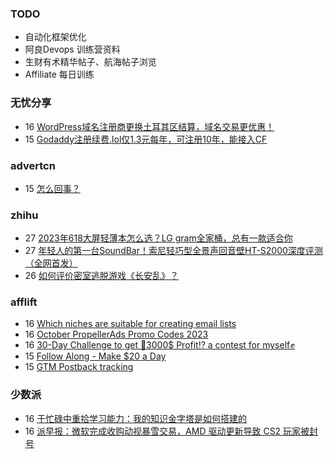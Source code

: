### TODO
-  自动化框架优化
-  阿良Devops 训练营资料
-  生财有术精华帖子、航海帖子浏览
-  Affiliate 每日训练

### 无忧分享
<!-- ruyo:START -->
-  16 [WordPress域名注册商更换土耳其区结算，域名交易更优惠！](https://51.ruyo.net/18499.html)
-  15 [Godaddy注册续费.lol仅1.3元每年，可注册10年，能接入CF](https://51.ruyo.net/18502.html)<!-- ruyo:END -->

### advertcn
<!-- advertcn:START -->
-  15 [怎么回事？](https://www.advertcn.com/forum.php?mod=viewthread&tid=112503)<!-- advertcn:END -->

### zhihu
<!-- zhihu:START -->
-  27 [2023年618大屏轻薄本怎么选？LG gram全家桶，总有一款适合你](http://zhuanlan.zhihu.com/p/632641888?utm_campaign=rss&utm_medium=rss&utm_source=rss&utm_content=title)
-  27 [年轻人的第一台SoundBar！索尼轻巧型全景声回音壁HT-S2000深度评测（全网首发）](http://zhuanlan.zhihu.com/p/630990296?utm_campaign=rss&utm_medium=rss&utm_source=rss&utm_content=title)
-  26 [如何评价密室逃脱游戏《长安乱》？](http://www.zhihu.com/question/563950552/answer/3045961312?utm_campaign=rss&utm_medium=rss&utm_source=rss&utm_content=title)<!-- zhihu:END -->

### afflift
<!-- afflift:START -->
-  16 [Which niches are suitable for creating email lists](https://afflift.com/f/threads/which-niches-are-suitable-for-creating-email-lists.11777/)
-  16 [October PropellerAds Promo Codes 2023](https://afflift.com/f/threads/october-propellerads-promo-codes-2023.11767/)
-  16 [30-Day Challenge to get 🎯3000$ Profit⁉ a contest for myself✊](https://afflift.com/f/threads/30-day-challenge-to-get-%F0%9F%8E%AF3000-profit%E2%81%89-a-contest-for-myself%E2%9C%8A.9419/)
-  15 [Follow Along - Make $20 a Day](https://afflift.com/f/threads/follow-along-make-20-a-day.10149/)
-  15 [GTM Postback tracking](https://afflift.com/f/threads/gtm-postback-tracking.11779/)<!-- afflift:END -->

### 少数派
<!-- sspai:START -->
-  16 [于忙碌中重拾学习能力：我的知识金字塔是如何搭建的](https://sspai.com/post/83231)
-  16 [派早报：微软完成收购动视暴雪交易，AMD 驱动更新导致 CS2 玩家被封号](https://sspai.com/post/83587)<!-- sspai:END -->
